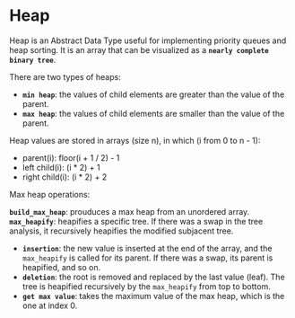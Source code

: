 # Heap

Heap is an Abstract Data Type useful for implementing priority queues and heap sorting. It is an array that can be visualized as a **`nearly complete binary tree`**.

There are two types of heaps:

- **`min heap`**: the values of child elements are greater than the value of the parent.
- **`max heap`**: the values of child elements are smaller than the value of the parent.

Heap values are stored in arrays (size n), in which (i from 0 to n - 1):

- parent(i): floor(i + 1 / 2) - 1
- left child(i): (i \* 2) + 1
- right child(i): (i \* 2) + 2

Max heap operations:

**`build_max_heap`**: prouduces a max heap from an unordered array.
**`max_heapify`**: heapifies a specific tree. If there was a swap in the tree analysis, it recursively heapifies the modified subjacent tree.

- **`insertion`**: the new value is inserted at the end of the array, and the `max_heapify` is called for its parent. If there was a swap, its parent is heapified, and so on.
- **`deletion`**: the root is removed and replaced by the last value (leaf). The tree is heapified recursively by the `max_heapify` from top to bottom.
- **`get max value`**: takes the maximum value of the max heap, which is the one at index 0.
